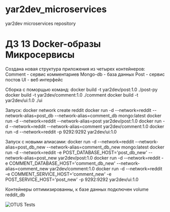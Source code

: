# yar2dev_microservices
yar2dev microservices repository



# ДЗ 13 Docker-образы Микросервисы

Создана новая структура приложения из четырех контейнеров:
Comment - сервис комментариев
Mongo-db - база данных
Post - сервис постов
UI - веб интерфейс

Сборка с поморщью команд:
docker build -t yar2dev/post:1.0 ./post-py
docker build -t yar2dev/comment:1.0 ./comment
docker build -t yar2dev/ui:1.0 ./ui

Запуск:
docker network create reddit
docker run -d --network=reddit --network-alias=post_db --network-alias=comment_db mongo:latest
docker run -d --network=reddit --network-alias=post yar2dev/post:1.0
docker run -d --network=reddit --network-alias=comment yar2dev/comment:1.0
docker run -d --network=reddit -p 9292:9292 yar2dev/ui:1.0


Запуск с новыми алиасами:
docker run -d --network=reddit --network-alias=post_db_new --network-alias=comment_db_new mongo:latest
docker run -d --network=reddit -e POST_DATABASE_HOST='post_db_new' --network-alias=post_new yar2dev/post:1.0
docker run -d --network=reddit -e COMMENT_DATABASE_HOST='comment_db_new' --network-alias=comment_new yar2dev/comment:1.0
docker run -d --network=reddit -e COMMENT_SERVICE_HOST='comment_new' -e POST_SERVICE_HOST='post_new' -p 9292:9292 yar2dev/ui:1.0


Контейнеры оптимизированны, к базе данных подключен volume reddit_db


![OTUS Tests](https://github.com/Otus-DevOps-2021-08/yar2dev_microservices/actions/workflows/runtests.yml/badge.svg)
